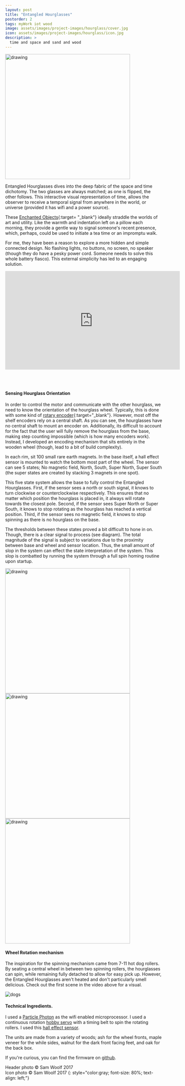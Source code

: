 ```yaml
---
layout: post
title: "Entangled Hourglasses"
postorder: 2
tags: myWork iot wood
image: assets/images/project-images/hourglass/cover.jpg
icon: assets/images/project-images/hourglass/icon.jpg
description: >
  time and space and sand and wood
---
```


<img src="../assets/images/project-images/hourglass/entangled.jpg" alt="drawing" width="400"/>

Entangled Hourglasses dives into the deep fabric of the space and time dichotomy. The two glasses are always matched; as one is flipped, the other follows. This interactive visual representation of time, allows the observer to receive a temporal signal from anywhere in the world, or universe (provided it has wifi and a power source).

These [Enchanted Objects](../enchantedObjects/){:target= "_blank"} ideally straddle the worlds of art and utility. Like the warmth and indentation left on a pillow each morning, they provide a gentle way to signal someone's recent presence, which, perhaps, could be used to initiate a tea time or an impromptu walk.  

For me, they have been a reason to explore a more hidden and simple connected design. No flashing lights, no buttons, no screen, no speaker (though they do have a pesky power cord. Someone needs to solve this whole battery fiasco). This external simplicity has led to an engaging solution.

<iframe width="560" height="315" src="https://www.youtube.com/embed/UqmnwWWWmj0" frameborder="0" allow="accelerometer; autoplay; encrypted-media; gyroscope; picture-in-picture" allowfullscreen></iframe>

<br><br>

#### Sensing Hourglass Orientation

In order to control the motor and communicate with the other hourglass, we need to know the orientation of the hourglass wheel. Typically, this is done with some kind of [rotary encoder](https://en.wikipedia.org/wiki/Rotary_encoder){:target="_blank"}. However, most off the shelf encoders rely on a central shaft. As you can see, the hourglasses have no central shaft to mount an encoder on. Additionally, its difficult to account for the fact that the user will fully remove the hourglass from the base, making step counting impossible (which is how many encoders work). Instead, I developed an encoding mechanism that sits entirely in the wooden wheel (though, lead to a bit of build complexity).

In each rim, sit 100 small rare earth magnets. In the base itself, a hall effect sensor is mounted to watch the bottom most part of the wheel. The sensor can see 5 states; No magnetic field, North, South, Super North, Super South (the super states are created by stacking 3 magnets in one spot).

This five state system allows the base to fully control the Entangled Hourglasses. First, if the sensor sees a north or south signal, it knows to turn clockwise or counterclockwise respectively. This ensures that no matter which position the hourglass is placed in, it always will rotate towards the closest pole. Second, if the sensor sees Super North or Super South, it knows to stop rotating as the hourglass has reached a vertical position. Third, if the sensor sees no magnetic field, it knows to stop spinning as there is no hourglass on the base.

The thresholds between these states proved a bit difficult to hone in on. Though, there is a clear signal to process (see diagram). The total magnitude of the signal is subject to variations due to the proximity between base and wheel and sensor location. Thus, the small amount of slop in the system can effect the state interpretation of the system. This slop is combatted by running the system through a full spin homing routine upon startup.

<img src="../assets/images/project-images/hourglass/innards.png" alt="drawing" width="400"/>
<img src="../assets/images/project-images/hourglass/nsDiagram.png" alt="drawing" width="400"/>
<img src="../assets/images/project-images/hourglass/chart.png" alt="drawing" width="400"/>

#### Wheel Rotation mechanism

The inspiration for the spinning mechanism came from 7-11 hot dog rollers. By seating a central wheel in between two spinning rollers, the hourglasses can spin, while remaining fully detached to allow for easy pick up. However, the Entangled Hourglasses aren't heated and don't particularly smell delicious. Check out the first scene in the video above for a visual.

![dogs](http://i.imgur.com/Jvx2brw.gif)

#### Technical Ingredients.

I used a [Particle Photon](https://store.particle.io/collections/photon) as the wifi enabled microprocessor. I used a continuous rotation [hobby servo](https://learn.sparkfun.com/tutorials/hobby-servo-tutorial) with a timing belt to spin the rotating rollers. I used this [hall effect sensor](https://media.digikey.com/pdf/Data%20Sheets/Allegro%20PDFs/A1301,02.pdf).

The units are made from a variety of woods; ash for the wheel fronts, maple veneer for the while sides, walnut for the dark front facing feet, and oak for the back box.

If you're curious, you can find the firmware on [github](https://github.com/swoolf/hourGlass).


Header photo &copy; Sam Woolf 2017<br>
Icon photo &copy; Sam Woolf 2017
{: style="color:gray; font-size: 80%; text-align: left;"}
